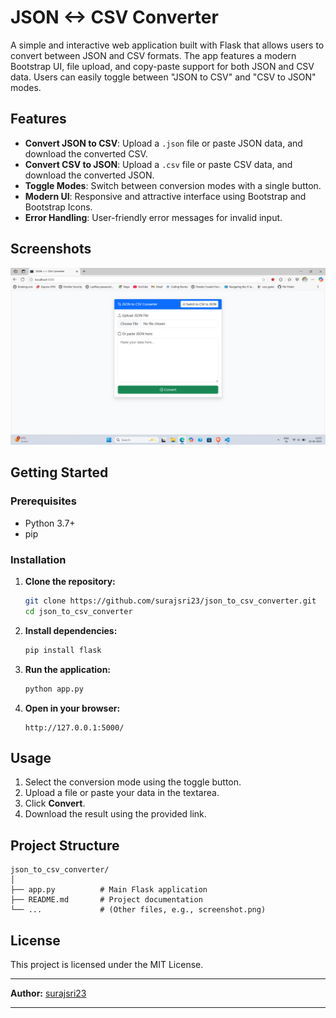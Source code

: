 # JSON &lt;-&gt; CSV Converter

A simple and interactive web application built with Flask that allows users to convert between JSON and CSV formats. The app features a modern Bootstrap UI, file upload, and copy-paste support for both JSON and CSV data. Users can easily toggle between "JSON to CSV" and "CSV to JSON" modes.

## Features

- **Convert JSON to CSV**: Upload a `.json` file or paste JSON data, and download the converted CSV.
- **Convert CSV to JSON**: Upload a `.csv` file or paste CSV data, and download the converted JSON.
- **Toggle Modes**: Switch between conversion modes with a single button.
- **Modern UI**: Responsive and attractive interface using Bootstrap and Bootstrap Icons.
- **Error Handling**: User-friendly error messages for invalid input.

## Screenshots

![Screenshot](Screenshot.png) <!-- Add your screenshot here if available -->

## Getting Started

### Prerequisites

- Python 3.7+
- pip

### Installation

1. **Clone the repository:**
    ```sh
    git clone https://github.com/surajsri23/json_to_csv_converter.git
    cd json_to_csv_converter
    ```

2. **Install dependencies:**
    ```sh
    pip install flask
    ```

3. **Run the application:**
    ```sh
    python app.py
    ```

4. **Open in your browser:**
    ```
    http://127.0.0.1:5000/
    ```

## Usage

1. Select the conversion mode using the toggle button.
2. Upload a file or paste your data in the textarea.
3. Click **Convert**.
4. Download the result using the provided link.

## Project Structure

```
json_to_csv_converter/
│
├── app.py          # Main Flask application
├── README.md       # Project documentation
└── ...             # (Other files, e.g., screenshot.png)
```

## License

This project is licensed under the MIT License.

---

**Author:** [surajsri23](https://github.com/surajsri23)

---

